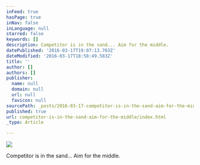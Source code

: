 ```yaml
---
inFeed: true
hasPage: true
inNav: false
inLanguage: null
starred: false
keywords: []
description: Competitor is in the sand... Aim for the middle.
datePublished: '2016-03-17T19:07:13.763Z'
dateModified: '2016-03-17T18:58:49.583Z'
title: ''
author: []
authors: []
publisher:
  name: null
  domain: null
  url: null
  favicon: null
sourcePath: _posts/2016-03-17-competitor-is-in-the-sand-aim-for-the-middle.md
published: true
url: competitor-is-in-the-sand-aim-for-the-middle/index.html
_type: Article

---
```

![](https://the-grid-user-content.s3-us-west-2.amazonaws.com/ac4e8ea0-cd1d-4b57-8640-227ff71a2c05.jpg)

Competitor is in the sand... Aim for the middle.